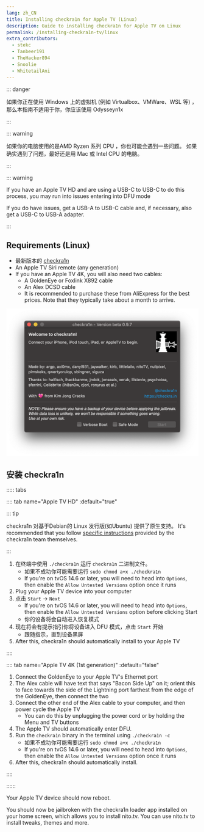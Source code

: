 ```yaml
---
lang: zh_CN
title: Installing checkra1n for Apple TV (Linux)
description: Guide to installing checkra1n for Apple TV on Linux
permalink: /installing-checkra1n-tv/linux
extra_contributors:
  - stekc
  - Tanbeer191
  - TheHacker894
  - Snoolie
  - WhitetailAni
---
```


::: danger

如果你正在使用 Windows 上的虚拟机 (例如 Virtualbox、VMWare、WSL 等) ， 那么本指南不适用于你，你应该<router-link to="/using-odysseyn1x">使用 Odysseyn1x</router-link>

:::

::: warning

如果你的电脑使用的是AMD Ryzen 系列 CPU ，你也可能会遇到一些问题。 如果确实遇到了问题，最好还是用 Mac 或 Intel CPU 的电脑。

:::

::: warning

If you have an Apple TV HD and are using a USB-C to USB-C to do this process, you may run into issues entering into DFU mode

If you do have issues, get a USB-A to USB-C cable and, if necessary, also get a USB-C to USB-A adapter.

:::

## Requirements (Linux)

- 最新版本的 [checkra1n](https://checkra.in)
- An Apple TV Siri remote (any generation)
- If you have an Apple TV 4K, you will also need two cables:
  - A GoldenEye or Foxlink X892 cable
  - An Alex DCSD cable
  - It is recommended to purchase these from AliExpress for the best prices. Note that they typically take about a month to arrive.

![checkra1n 截图](/assets/images/checkra1n.png)

## 安装 checkra1n

::::: tabs

:::: tab name="Apple TV HD" :default="true"

::: tip

checkra1n 对基于Debian的 Linux 发行版(如Ubuntu) 提供了原生支持。 It's recommended that you follow [specific instructions](https://checkra.in/linux) provided by the checkra1n team themselves.

:::

1. 在终端中使用 `./checkra1n` 运行 `checkra1n` 二进制文件。
   - 如果不成功你可能需要运行 `sudo chmod a+x ./checkra1n`
   - If you're on tvOS 14.6 or later, you will need to head into `Options`, then enable the `Allow Untested Versions` option once it runs
2. Plug your Apple TV device into your computer
3. 点击 `Start` -> `Next`
   - If you're on tvOS 14.6 or later, you will need to head into `Options`, then enable the `Allow Untested Versions` option before clicking Start
   - 你的设备将会自动进入恢复模式
4. 现在将会有提示指引你将设备进入 <router-link to="/faq/#what-is-dfu-mode">DFU 模式</router-link>，点击 `Start` 开始
   - 跟随指示，直到设备黑屏
5. After this, checkra1n should automatically install to your Apple TV

::::

:::: tab name="Apple TV 4K (1st generation)" :default="false"

1. Connect the GoldenEye to your Apple TV's Ethernet port
2. The Alex cable will have text that says "Bacon Side Up" on it; orient this to face towards the side of the Lightning port farthest from the edge of the GoldenEye, then connect the two
3. Connect the other end of the Alex cable to your computer, and then power cycle the Apple TV
   - You can do this by unplugging the power cord or by holding the Menu and TV buttons
4. The Apple TV should automatically enter DFU.
5. Run the `checkra1n` binary in the terminal using `./checkra1n -c`
   - 如果不成功你可能需要运行 `sudo chmod a+x ./checkra1n`
   - If you're on tvOS 14.6 or later, you will need to head into `Options`, then enable the `Allow Untested Versions` option once it runs
6. After this, checkra1n should automatically install.

::::

::::::

Your Apple TV device should now reboot.

You should now be jailbroken with the checkra1n loader app installed on your home screen, which allows you to install nito.tv. You can use nito.tv to install tweaks, themes and more.
